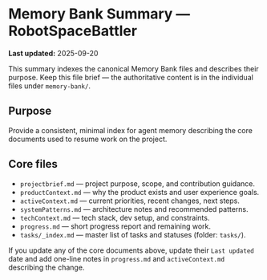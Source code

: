 # Memory Bank Summary — RobotSpaceBattler

**Last updated:** 2025-09-20

This summary indexes the canonical Memory Bank files and describes their purpose. Keep this file brief — the authoritative content is in the individual files under `memory-bank/`.

## Purpose

Provide a consistent, minimal index for agent memory describing the core documents used to resume work on the project.

## Core files

- `projectbrief.md` — project purpose, scope, and contribution guidance.
- `productContext.md` — why the product exists and user experience goals.
- `activeContext.md` — current priorities, recent changes, next steps.
- `systemPatterns.md` — architecture notes and recommended patterns.
- `techContext.md` — tech stack, dev setup, and constraints.
- `progress.md` — short progress report and remaining work.
- `tasks/_index.md` — master list of tasks and statuses (folder: `tasks/`).

If you update any of the core documents above, update their `Last updated` date and add one-line notes in `progress.md` and `activeContext.md` describing the change.
